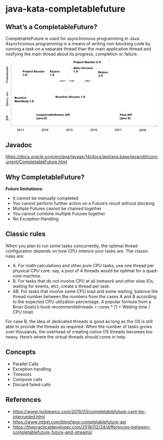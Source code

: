 # java-kata-completablefuture

## What’s a CompletableFuture?

CompletableFuture is used for asynchronous programming in Java. Asynchronous programming is a means of writing non-blocking code by running a task on a separate thread than the main application thread and notifying the main thread about its progress, completion or failure.

![](./docs/completablefuture.jpg)

## Javadoc

https://docs.oracle.com/en/java/javase/14/docs/api/java.base/java/util/concurrent/CompletableFuture.html

## Why CompletableFuture?

**Future limitations:**

- It cannot be manually completed
- You cannot perform further action on a Future’s result without blocking
- Multiple Futures cannot be chained together
- You cannot combine multiple Futures together
- No Exception Handling

## Classic rules

When you plan to run some tasks concurrently, the optimal thread configuration depends on how CPU-intence your tasks are. The classic rules are:

- A. For math calculations and other pure CPU tasks, use one thread per physical CPU core: say, a pool of 4 threads would be optimal for a quad-core machine.
- B. For tasks that do not involve CPU at all (network and other slow IOs, waiting for events, etc), create a thread per task.
- AB. For tasks that involve some CPU load and some waiting, balance the thread number between the numbers from the cases A and B according to the expected CPU utilization percentage. A popular formula from a Brian Goetz’s book recommendsthreads = cores * (1 + Waiting time / CPU time)

For case B, the idea of dedicated threads is good as long as the OS is still able to provide the threads as required. When the number of tasks grows over thousands, the overhead of creating native OS threads becomes too heavy. Here’s where the virtual threads should come in help.

## Concepts

- Parallel Calls
- Exception handling
- Timeouts
- Compose calls
- Discard failed calls

## References

- https://www.nurkiewicz.com/2015/03/completablefuture-cant-be-interrupted.html
- https://www.jrebel.com/blog/java-completablefuture-api
- https://thepracticaldeveloper.com/2018/02/24/differences-between-completablefuture-future-and-streams/



